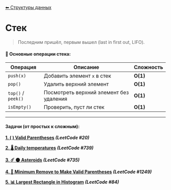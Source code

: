 [⬅ Структуры данных](../dataStructures.md)  

# Стек

> Последним пришёл, первым вышел (last in first out, LIFO).

#### 🔧 Основные операции стека:
| Операция    | Описание                          | Сложность |
|------------|----------------------------------|------------|
| `push(x)`  | Добавить элемент `x` в стек      | **O(1)** |
| `pop()`    | Удалить верхний элемент          | **O(1)** |
| `top()` / `peek()` | Посмотреть верхний элемент без удаления | **O(1)** |
| `isEmpty()` | Проверить, пуст ли стек         | **O(1)** |
***

#### Задачи (от простых к сложным):
**[1. ( ) Valid Parentheses](https://leetcode.com/problems/valid-parentheses/description/) _(LeetCode #20)_**


**[2. 🌡️ Daily temperatures](https://leetcode.com/problems/daily-temperatures/description/) _(LeetCode #739)_**

**[3. ☄️ 🌑 Asteroids](https://leetcode.com/problems/asteroid-collision/description/) _(LeetCode #735)_**

**[4. 🧹 Minimum Remove to Make Valid Parentheses](https://leetcode.com/problems/minimum-remove-to-make-valid-parentheses/description/) _(LeetCode #1249)_**

**[5. 📊 Largest Rectangle in Histogram](https://leetcode.com/problems/largest-rectangle-in-histogram/description/) _(LeetCode #84)_**

